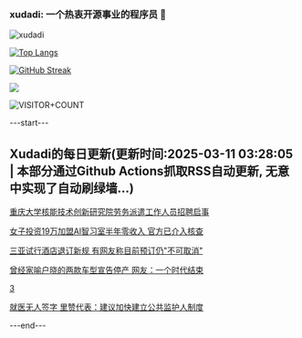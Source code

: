 ### xudadi: 一个热衷开源事业的程序员 👋

![xudadi](https://github-readme-stats-git-masterorgs-github-readme-stats-team.vercel.app/api?username=xudadi)

[![Top Langs](https://github-readme-stats.vercel.app/api/top-langs/?username=xudadi)](https://github.com/anuraghazra/github-readme-stats)

[![GitHub Streak](https://streak-stats.demolab.com?user=xudadi&locale=zh_Hans)](https://git.io/streak-stats)

![](https://raw.githubusercontent.com/xudadi/xudadi/main/assets/github-contribution-grid-snake.svg)

![VISITOR+COUNT](https://komarev.com/ghpvc/?username=xudadi&label=VISITOR+COUNT)


---start---

## Xudadi的每日更新(更新时间:2025-03-11 03:28:05 | 本部分通过Github Actions抓取RSS自动更新, 无意中实现了自动刷绿墙...)

[重庆大学核能技术创新研究院劳务派遣工作人员招聘启事](https://www.gongkaoleida.com/article/2315893)

[女子投资19万加盟AI智习室半年零收入 官方已介入核查](https://m.163.com/news/article/JQAMOHJF05561G0D.html)

[三亚试行酒店退订新规 有网友称目前预订仍"不可取消"](https://m.163.com/news/article/JQAPL8A30512D3VJ.html)

[曾经家喻户晓的两款车型宣告停产 网友：一个时代结束](https://m.163.com/news/article/JQ9M30OQ0530JPVV.html)

[3](https://m.163.com/touch/news/sub/domestic)

[就医无人签字 里赞代表：建议加快建立公共监护人制度](https://m.163.com/news/article/JQACH30K051492T3.html)

---end---
